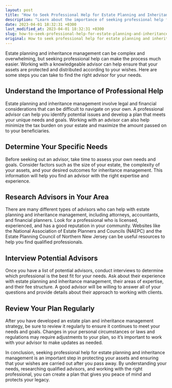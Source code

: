 ```yaml
---
layout: post
title: "How to Seek Professional Help for Estate Planning and Inheritance Management?"
description: "Learn about the importance of seeking professional help for estate planning and inheritance management and the steps to take to find the right advisor for you."
date: 2023-04-01 18:32:31 +0300
last_modified_at: 2023-04-01 18:32:31 +0300
slug: how-to-seek-professional-help-for-estate-planning-and-inheritance-management
original: How to seek professional help for estate planning and inheritance management?
---
```

Estate planning and inheritance management can be complex and overwhelming, but seeking professional help can make the process much easier. Working with a knowledgeable advisor can help ensure that your assets are protected and distributed according to your wishes. Here are some steps you can take to find the right advisor for your needs.

## Understand the Importance of Professional Help

Estate planning and inheritance management involve legal and financial considerations that can be difficult to navigate on your own. A professional advisor can help you identify potential issues and develop a plan that meets your unique needs and goals. Working with an advisor can also help minimize the tax burden on your estate and maximize the amount passed on to your beneficiaries.

## Determine Your Specific Needs

Before seeking out an advisor, take time to assess your own needs and goals. Consider factors such as the size of your estate, the complexity of your assets, and your desired outcomes for inheritance management. This information will help you find an advisor with the right expertise and experience.

## Research Advisors in Your Area

There are many different types of advisors who can help with estate planning and inheritance management, including attorneys, accountants, and financial planners. Look for a professional who is licensed, experienced, and has a good reputation in your community. Websites like the National Association of Estate Planners and Councils (NAEPC) and the Estate Planning Council of Northern New Jersey can be useful resources to help you find qualified professionals.

## Interview Potential Advisors

Once you have a list of potential advisors, conduct interviews to determine which professional is the best fit for your needs. Ask about their experience with estate planning and inheritance management, their areas of expertise, and their fee structure. A good advisor will be willing to answer all of your questions and provide details about their approach to working with clients.

## Review Your Plan Regularly

After you have developed an estate plan and inheritance management strategy, be sure to review it regularly to ensure it continues to meet your needs and goals. Changes in your personal circumstances or laws and regulations may require adjustments to your plan, so it’s important to work with your advisor to make updates as needed.

In conclusion, seeking professional help for estate planning and inheritance management is an important step in protecting your assets and ensuring that your wishes are carried out after you pass away. By understanding your needs, researching qualified advisors, and working with the right professional, you can create a plan that gives you peace of mind and protects your legacy.